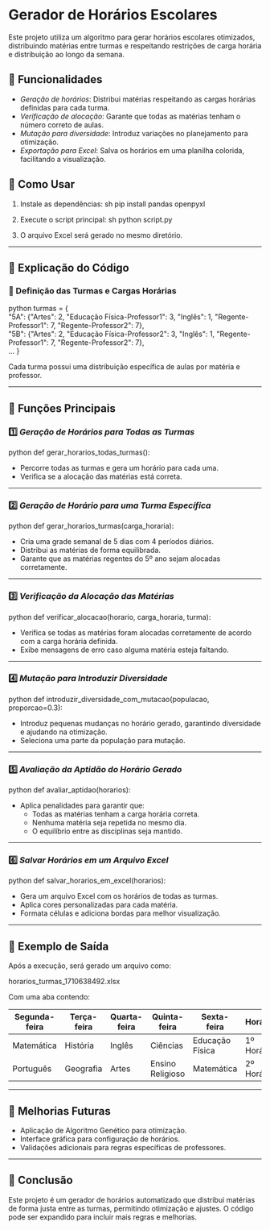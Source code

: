 # Gerador de Horários Escolares  

Este projeto utiliza um algoritmo para gerar horários escolares otimizados, distribuindo matérias entre turmas e respeitando restrições de carga horária e distribuição ao longo da semana.

## 📌 Funcionalidades

- *Geração de horários*: Distribui matérias respeitando as cargas horárias definidas para cada turma.
- *Verificação de alocação*: Garante que todas as matérias tenham o número correto de aulas.
- *Mutação para diversidade*: Introduz variações no planejamento para otimização.
- *Exportação para Excel*: Salva os horários em uma planilha colorida, facilitando a visualização.

## 🚀 Como Usar

1. Instale as dependências:
   sh
   pip install pandas openpyxl
   
2. Execute o script principal:
   sh
   python script.py
   
3. O arquivo Excel será gerado no mesmo diretório.

---

## 📝 Explicação do Código

### 📌 Definição das Turmas e Cargas Horárias  

python
turmas = {  
    "5A": {"Artes": 2, "Educação Física-Professor1": 3, "Inglês": 1, "Regente-Professor1": 7, "Regente-Professor2": 7},  
    "5B": {"Artes": 2, "Educação Física-Professor2": 3, "Inglês": 1, "Regente-Professor1": 7, "Regente-Professor2": 7},  
    ...
}

Cada turma possui uma distribuição específica de aulas por matéria e professor.

---

## 📌 Funções Principais

### 1️⃣ *Geração de Horários para Todas as Turmas*

python
def gerar_horarios_todas_turmas():   

- Percorre todas as turmas e gera um horário para cada uma.
- Verifica se a alocação das matérias está correta.

---

### 2️⃣ *Geração de Horário para uma Turma Específica*

python
def gerar_horarios_turmas(carga_horaria):

- Cria uma grade semanal de 5 dias com 4 períodos diários.
- Distribui as matérias de forma equilibrada.
- Garante que as matérias regentes do 5º ano sejam alocadas corretamente.

---

### 3️⃣ *Verificação da Alocação das Matérias*

python
def verificar_alocacao(horario, carga_horaria, turma):

- Verifica se todas as matérias foram alocadas corretamente de acordo com a carga horária definida.
- Exibe mensagens de erro caso alguma matéria esteja faltando.

---

### 4️⃣ *Mutação para Introduzir Diversidade*

python
def introduzir_diversidade_com_mutacao(populacao, proporcao=0.3):

- Introduz pequenas mudanças no horário gerado, garantindo diversidade e ajudando na otimização.
- Seleciona uma parte da população para mutação.

---

### 5️⃣ *Avaliação da Aptidão do Horário Gerado*

python
def avaliar_aptidao(horarios):

- Aplica penalidades para garantir que:
  - Todas as matérias tenham a carga horária correta.
  - Nenhuma matéria seja repetida no mesmo dia.
  - O equilíbrio entre as disciplinas seja mantido.

---

### 6️⃣ *Salvar Horários em um Arquivo Excel*

python
def salvar_horarios_em_excel(horarios):

- Gera um arquivo Excel com os horários de todas as turmas.
- Aplica cores personalizadas para cada matéria.
- Formata células e adiciona bordas para melhor visualização.

---

## 📌 Exemplo de Saída  

Após a execução, será gerado um arquivo como:


horarios_turmas_1710638492.xlsx


Com uma aba contendo:

| Segunda-feira | Terça-feira | Quarta-feira | Quinta-feira | Sexta-feira | Horário |
|--------------|------------|--------------|--------------|------------|---------|
| Matemática   | História   | Inglês       | Ciências     | Educação Física | 1º Horário |
| Português    | Geografia  | Artes        | Ensino Religioso | Matemática | 2º Horário |

---

## 🔧 Melhorias Futuras

- Aplicação de Algoritmo Genético para otimização.
- Interface gráfica para configuração de horários.
- Validações adicionais para regras específicas de professores.

---

## 📌 Conclusão

Este projeto é um gerador de horários automatizado que distribui matérias de forma justa entre as turmas, permitindo otimização e ajustes. O código pode ser expandido para incluir mais regras e melhorias.
